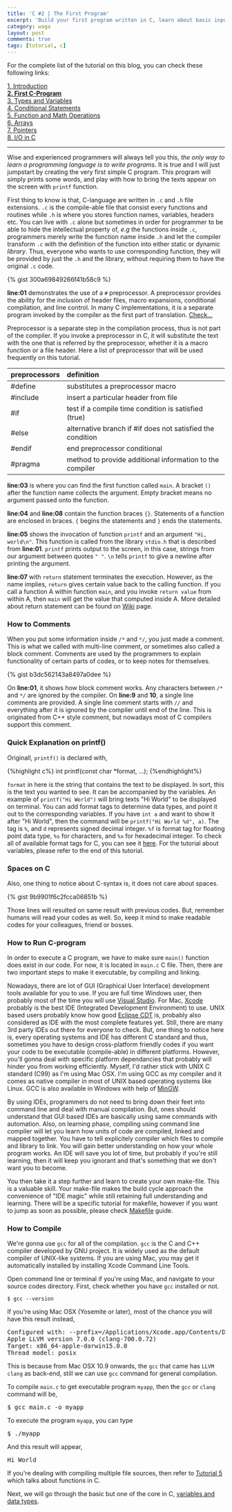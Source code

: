 ```yaml
---
title: 'C #2 | The First Program'
excerpt: 'Build your first program written in C, learn about basic input output and how to include library.'
category: waga
layout: post
comments: true
tags: [tutorial, c]
---
```


For the complete list of the tutorial on this blog, you can check these following links:

[1. Introduction][00] <br>
[**2. First C-Program**][02] <br>
[3. Types and Variables][03] <br>
[4. Conditional Statements][04] <br>
[5. Function and Math Operations][05] <br>
[6. Arrays][06] <br>
[7. Pointers][07] <br>
[8. I/O in C][08] <br>

-----

Wise and experienced programmers will always tell you this, *the only way to learn a programming language is to write programs*. It is true and I will just jumpstart by creating the very first simple C program. This program will simply prints some words, and play with how to bring the texts appear on the screen with `printf` function.

First thing to know is that, C-language are written in `.c` and `.h` file extensions. `.c` is the compile-able file that consist every functions and routines while `.h` is where you stores function names, variables, headers etc. You can live with `.c` alone but sometimes in order for programmer to be able to hide the intellectual property of, *e.g* the functions inside `.c`, programmers  merely write the function name inside `.h` and let the compiler transform `.c` with the definition of the function into either static or dynamic *library*. Thus, everyone who wants to use corresponding function, they will be provided by just the `.h` and the library, without requiring them to have the original `.c` code.

{% gist 300a69849266f41b58c9 %}

**line:01** demonstrates the use of a `#` preprocessor. A preprocessor provides the ability for the inclusion of header files, macro expansions, conditional compilation, and line control. In many C implementations, it is a separate program invoked by the compiler as the first part of translation. [Check...][1]

Preprocessor is a separate step in the compilation process, thus is not part of the compiler. If you invoke a preprocessor in C, it will substitute the text with the one that is referred by the preprocessor, whether it is a macro function or a file header. Here a list of preprocessor that will be used frequently on this tutorial.


| **preprocessors** | **definition** |
|:------------------|:---------------------------|
| #define 			| substitutes a preprocessor macro |
| #include 			| insert a particular header from file |
| #if 				| test if a compile time condition is satisfied (true) |
| #else 			| alternative branch if #if does not satisfied the condition |
| #endif 			| end preprocessor conditional |
| #pragma 			| method to provide additional information to the compiler |


**line:03** is where you can find the first function called `main`. A bracket `()` after the function name collects the argument. Empty bracket means no argument passed onto the function.

**line:04** and **line:08** contain the function braces `{}`. Statements of a function are enclosed in braces. `{` begins the statements and `}` ends the statements.

**line:05** shows the invocation of function `printf` and an argument `"Hi, world\n"`. This function is called from the library `stdio.h` that is described from **line:01**. `printf` prints output to the screen, in this case, strings from our argument between quotes `" "`. `\n` tells `printf` to give a newline after printing the argument.

**line:07** with `return` statement terminates the execution. However, as the name implies, `return` gives certain value back to the calling function. If you call a function A within function `main`, and you invoke `return value` from within A, then `main` will get the value that computed inside A. More detailed about return statement can be found on [Wiki][2] page.

### How to Comments

When you put some information inside `/*` and `*/`, you just made a comment. This is what we called with multi-line comment, or sometimes also called a block comment. Comments are used by the programmers to explain functionality of certain parts of codes, or to keep notes for themselves.

{% gist b3dc562143a8497a0dee %}

On **line:01**, it shows how block comment works. Any characters between `/*` and `*/` are ignored by the compiler. On **line:9** and **10**, a single line comments are provided. A single line comment starts with `//` and everything after it is ignored by the compiler until end of the line. This is originated from C++ style comment, but nowadays most of C compilers support this comment.


### Quick Explanation on printf()

Originall, `printf()` is declared with,

{%highlight c%}
int printf(const char *format, ...);
{%endhighlight%}

`format` in here is the string that contains the text to be displayed. In sort, this is the text you wanted to see. It can be accompanied by the variables. An example of `printf("Hi World")` will bring texts "Hi World" to be displayed on terminal. You can add format tags to determine data types, and point it out to the corresponding variables. If you have `int a` and want to show it after "Hi World", then the command will be `printf("Hi World %d", a)`. The tag is `%`, and `d` represents signed decimal integer. `%f` is format tag for floating point data type, `%s` for characters, and `%x` for hexadecimal integer. To check all of available format tags for C, you can see it [here][4]. For the tutorial about variables, please refer to the end of this tutorial.

### Spaces on C

Also, one thing to notice about C-syntax is, it does not care about spaces.

{% gist 9b9901f6c2fcca06851b %}

Those lines will resulted on same result with previous codes. But, remember humans will read your codes as well. So, keep it mind to make readable codes for your colleagues, friend or bosses.

### How to Run C-program

In order to execute a C program, we have to make sure `main()` function does exist in our code. For now, it is located in `main.c` C file. Then, there are two important steps to make it executable, by compiling and linking.

Nowadays, there are lot of GUI (Graphical User Interface) development tools available for you to use. If you are full time Windows user, then probably most of the time you will use [Visual Studio][vs]. For Mac, [Xcode][xc] probably is the best IDE (Integrated Development Environment) to use. UNIX based users probably know how good [Eclipse CDT][ec] is, probably also considered as IDE with the most complete features yet. Still, there are many 3rd party IDEs out there for everyone to check. But, one thing to notice here is, every operating systems and IDE has different C standard and thus, sometimes you have to design cross-platform friendly codes if you want your code to be executable (compile-able) in different platforms. However, you'll gonna deal with specific platform dependancies that probably will hinder you from working efficiently. Myself, I'd rather stick with UNIX C standard (C99) as I'm using Mac OSX. I'm using GCC as my compiler and it comes as native compiler in most of UNIX based operating systems like Linux. GCC is also available in Windows with help of [MinGW][gw].

By using IDEs, programmers do not need to bring down their feet into command line and deal with manual compilation. But, ones should understand that GUI based IDEs are basically using same commands with automation. Also, on learning phase, compiling using command line compiler will let you learn how units of code are compiled, linked and mapped together. You have to tell explicitely compiler which files to compile and library to link. You will gain better understanding on how your whole program works. An IDE will save you lot of time, but probably if you're still learning, then it will keep you ignorant and that's something that we don't want you to become.

You then take it a step further and learn to create your own make-file. This is a valuable skill. Your make-file makes the build cycle approach the convenience of "IDE magic" while still retaining full understanding and learning. There will be a specific tutorial for makefile, however if you want to jump as soon as possible, please check [Makefile][mk] guide.

### How to Compile

We're gonna use `gcc` for all of the compilation. `gcc` is the C and C++ compiler developed by GNU project. It is widely used as the default compiler of UNIX-like systems. If you are using Mac, you may get it automatically installed by installing Xcode Command Line Tools.

Open command line or terminal if you're using Mac, and navigate to your source codes directory. First, check whether you have `gcc` installed or not.

```
$ gcc --version
```

If you're using Mac OSX (Yosemite or later), most of the chance you will have this result instead,

<pre>
Configured with: --prefix=/Applications/Xcode.app/Contents/Developer/usr --with-gxx-include-dir=/usr/include/c++/4.2.1
Apple LLVM version 7.0.0 (clang-700.0.72)
Target: x86_64-apple-darwin15.0.0
Thread model: posix
</pre>

This is because from Mac OSX 10.9 onwards, the `gcc` that came has `LLVM clang` as back-end, still we can use `gcc` command for general compilation.

To compile `main.c` to get executable program `myapp`, then the `gcc` or `clang` command will be,

<pre>
$ gcc main.c -o myapp
</pre>

To execute the program `myapp`, you can type

<pre>
$ ./myapp
</pre>

And this result will appear,

<pre>
Hi World
</pre>

If you're dealing with compiling multiple file sources, then refer to [Tutorial 5][tu] which talks about functions in C.


Next, we will go through the basic but one of the core in C, [variables and data types][3].

[1]: https://en.wikipedia.org/wiki/C_preprocessor
[2]: https://en.wikipedia.org/wiki/Return_statement
[3]: http://yanuartadityan.github.com/tutorial/c-tutor-3
[4]: http://www.tutorialspoint.com/c_standard_library/c_function_printf.htm
[vs]: https://www.visualstudio.com
[xc]: https://developer.apple.com/xcode/
[ec]: https://eclipse.org/cdt/
[gw]: http://www.mingw.org
[mk]: http://mrbook.org/blog/tutorials/make/
[tu]: http://yanuartadityan.github.io/tutorial/c-tutor-5

[00]: http://yanuartadityan.github.io/tutorial/c-tutor-1
[02]: http://yanuartadityan.github.io/waga/c-tutor-2
[03]: http://yanuartadityan.github.io/waga/c-tutor-3
[04]: http://yanuartadityan.github.io/waga/c-tutor-4
[05]: http://yanuartadityan.github.io/waga/c-tutor-5
[06]: http://yanuartadityan.github.io/waga/c-tutor-6
[07]: http://yanuartadityan.github.io/waga/c-tutor-7
[08]: http://yanuartadityan.github.io/waga/c-tutor-8
